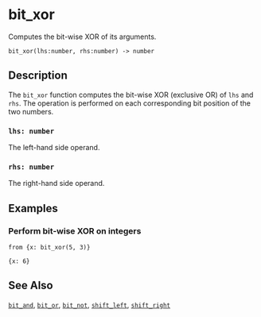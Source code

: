 # bit_xor

Computes the bit-wise XOR of its arguments.

```tql
bit_xor(lhs:number, rhs:number) -> number
```

## Description

The `bit_xor` function computes the bit-wise XOR (exclusive OR) of `lhs` and
`rhs`. The operation is performed on each corresponding bit position of the two
numbers.

### `lhs: number`

The left-hand side operand.

### `rhs: number`

The right-hand side operand.

## Examples

### Perform bit-wise XOR on integers

```tql
from {x: bit_xor(5, 3)}
```

```tql
{x: 6}
```

## See Also

[`bit_and`](bit_and.md), [`bit_or`](bit_or.md), [`bit_not`](bit_not.md),
[`shift_left`](shift_left.md), [`shift_right`](shift_right.md)

